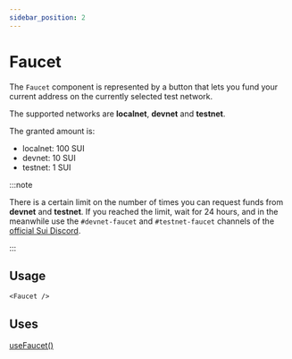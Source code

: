 ```yaml
---
sidebar_position: 2
---
```


# Faucet

The `Faucet` component is represented by a button that lets you fund your current address on the currently selected test network.

The supported networks are **localnet**, **devnet** and **testnet**.

The granted amount is:
- localnet: 100 SUI
- devnet: 10 SUI
- testnet: 1 SUI

:::note

There is a certain limit on the number of times you can request funds from **devnet** and **testnet**. 
If you reached the limit, wait for 24 hours, and in the meanwhile use the `#devnet-faucet` and `#testnet-faucet` channels of the [official Sui Discord](https://discord.gg/sui).

:::

## Usage

```tsx title="MyComponent.tsx"
<Faucet />
```

## Uses

[useFaucet()](../hooks/useFaucet.md)
